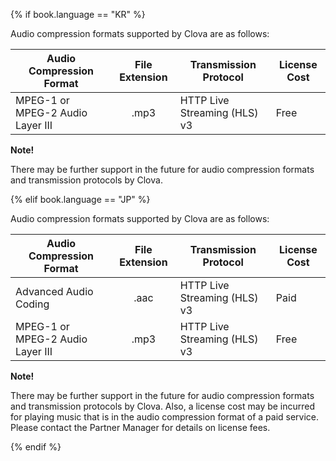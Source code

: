 ﻿{% if book.language == "KR" %}

Audio compression formats supported by Clova are as follows:

| Audio Compression Format                     | File Extension | Transmission Protocol                       | License Cost |
|----------------------------------|:--------:|-------------------------------|-----------|
| MPEG-1 or MPEG-2 Audio Layer III | .mp3     | HTTP Live Streaming (HLS) v3   | Free       |

<div class="note">
  <p><strong>Note!</strong></p>
  <p>There may be further support in the future for audio compression formats and transmission protocols by Clova.</p>
</div>

{% elif book.language == "JP" %}

Audio compression formats supported by Clova are as follows:

| Audio Compression Format                     | File Extension | Transmission Protocol                       | License Cost |
|----------------------------------|:--------:|-------------------------------|-----------|
| Advanced Audio Coding            | .aac     | HTTP Live Streaming (HLS) v3   | Paid       |
| MPEG-1 or MPEG-2 Audio Layer III | .mp3     | HTTP Live Streaming (HLS) v3   | Free       |

<div class="note">
  <p><strong>Note!</strong></p>
  <p>There may be further support in the future for audio compression formats and transmission protocols by Clova. Also, a license cost may be incurred for playing music that is in the audio compression format of a paid service. Please contact the Partner Manager for details on license fees.</p>
</div>

{% endif %}
